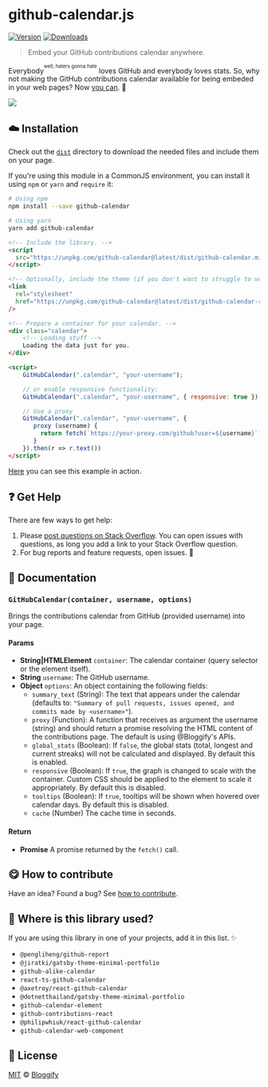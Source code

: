<!-- Please do not edit this file. Edit the `blah` field in the `package.json` instead. If in doubt, open an issue. -->


















# github-calendar.js

 [![Version](https://img.shields.io/npm/v/github-calendar.svg)](https://www.npmjs.com/package/github-calendar) [![Downloads](https://img.shields.io/npm/dt/github-calendar.svg)](https://www.npmjs.com/package/github-calendar)







> Embed your GitHub contributions calendar anywhere.







Everybody<sup><sup>well, haters gonna hate</sup></sup> loves GitHub and everybody loves stats. So, why not making the GitHub contributions calendar available for being embeded in your web pages? Now [you can](https://bloggify.github.io/github-calendar/example). :tada:


[![](https://i.imgur.com/tJjRpuN.png)](https://bloggify.github.io/github-calendar/example)













## :cloud: Installation


Check out the [`dist`](/dist) directory to download the needed files and include them on your page.

If you're using this module in a CommonJS environment, you can install it using `npm` or `yarn` and `require` it:

```sh
# Using npm
npm install --save github-calendar

# Using yarn
yarn add github-calendar
```

















```html
<!-- Include the library. -->
<script
  src="https://unpkg.com/github-calendar@latest/dist/github-calendar.min.js">
</script>

<!-- Optionally, include the theme (if you don't want to struggle to write the CSS) -->
<link
  rel="stylesheet"
  href="https://unpkg.com/github-calendar@latest/dist/github-calendar-responsive.css"
/>

<!-- Prepare a container for your calendar. -->
<div class="calendar">
    <!-- Loading stuff -->
    Loading the data just for you.
</div>

<script>
    GitHubCalendar(".calendar", "your-username");

    // or enable responsive functionality:
    GitHubCalendar(".calendar", "your-username", { responsive: true });

    // Use a proxy
    GitHubCalendar(".calendar", "your-username", {
       proxy (username) {
         return fetch(`https://your-proxy.com/github?user=${username}`)
       }
    }).then(r => r.text())
</script>
```


[Here](https://bloggify.github.io/github-calendar/example/) you can see this example in action.







## :question: Get Help

There are few ways to get help:



 1. Please [post questions on Stack Overflow](https://stackoverflow.com/questions/ask). You can open issues with questions, as long you add a link to your Stack Overflow question.
 2. For bug reports and feature requests, open issues. :bug:





## :memo: Documentation


### `GitHubCalendar(container, username, options)`
Brings the contributions calendar from GitHub (provided username) into your page.

#### Params

- **String|HTMLElement** `container`: The calendar container (query selector or the element itself).
- **String** `username`: The GitHub username.
- **Object** `options`: An object containing the following fields:
   - `summary_text` (String): The text that appears under the calendar (defaults to: `"Summary of
     pull requests, issues opened, and commits made by <username>"`).
   - `proxy` (Function): A function that receives as argument the username (string) and should return a promise resolving the HTML content of the contributions page.
     The default is using @Bloggify's APIs.
   - `global_stats` (Boolean): If `false`, the global stats (total, longest and current streaks) will not be calculated and displayed. By default this is enabled.
   - `responsive` (Boolean): If `true`, the graph is changed to scale with the container. Custom CSS should be applied to the element to scale it appropriately. By default this is disabled.
   - `tooltips` (Boolean): If `true`, tooltips will be shown when hovered over calendar days. By default this is disabled.
   - `cache` (Number) The cache time in seconds.

#### Return
- **Promise** A promise returned by the `fetch()` call.














## :yum: How to contribute
Have an idea? Found a bug? See [how to contribute][contributing].
















## :dizzy: Where is this library used?
If you are using this library in one of your projects, add it in this list. :sparkles:

 - `@pengliheng/github-report`
 - `@jiratki/gatsby-theme-minimal-portfolio`
 - `github-alike-calendar`
 - `react-ts-github-calendar`
 - `@axetroy/react-github-calendar`
 - `@dotnetthailand/gatsby-theme-minimal-portfolio`
 - `github-calendar-element`
 - `github-contributions-react`
 - `@philipwhiuk/react-github-calendar`
 - `github-calendar-web-component`











## :scroll: License

[MIT][license] © [Bloggify][website]






[license]: /LICENSE
[website]: https://bloggify.org
[contributing]: /CONTRIBUTING.md
[docs]: /DOCUMENTATION.md
